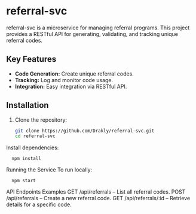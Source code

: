 # referral-svc

referral-svc is a microservice for managing referral programs. This project provides a RESTful API for generating, validating, and tracking unique referral codes.

## Key Features

- **Code Generation:** Create unique referral codes.
- **Tracking:** Log and monitor code usage.
- **Integration:** Easy integration via RESTful API.

## Installation

1. Clone the repository:
   ```bash
   git clone https://github.com/Drakly/referral-svc.git
   cd referral-svc
   ```
Install dependencies:
```
  npm install
```
Running the Service
To run locally:
```
  npm start
```
API Endpoints Examples
GET /api/referrals – List all referral codes.
POST /api/referrals – Create a new referral code.
GET /api/referrals/:id – Retrieve details for a specific code.
